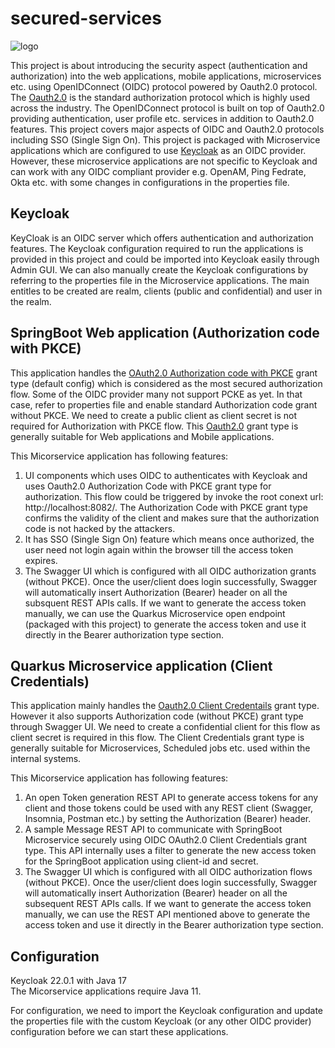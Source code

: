 # secured-services

![logo](https://github.com/raptor-23/secured-services/assets/142492599/9375daeb-b3a7-4008-b20a-bbf2ecea7b11)


This project is about introducing the security aspect (authentication and authorization) into the web applications, mobile applications, microservices etc. using OpenIDConnect (OIDC) protocol powered by Oauth2.0 protocol. The [Oauth2.0](https://oauth.net/2/) is the standard authorization protocol which is highly used across the industry. The OpenIDConnect protocol is built on top of Oauth2.0 providing authentication, user profile etc. services in addition to Oauth2.0 features. This project covers major aspects of OIDC and Oauth2.0 protocols including SSO (Single Sign On). This project is packaged with Microservice applications which are configured to use [Keycloak](https://www.keycloak.org/) as an OIDC provider. However, these microservice applications are not specific to Keycloak and can work with any OIDC compliant provider e.g. OpenAM, Ping Fedrate, Okta etc. with some changes in configurations in the properties file.


## Keycloak

KeyCloak is an OIDC server which offers authentication and authorization features. The Keycloak configuration required to run the applications is provided in this project and could be imported into Keycloak easily through Admin GUI. We can also manually create the Keycloak configurations by referring to the properties file in the Microservice applications. The main entitles to be created are realm, clients (public and confidential) and user in the realm.


## SpringBoot Web application (Authorization code with PKCE)

This application handles the [OAuth2.0 Authorization code with PKCE](https://oauth.net/2/pkce/) grant type (default config) which is considered as the most secured authorization flow. Some of the OIDC provider many not support PCKE as yet. In that case, refer to properties file and enable standard Authorization code grant without PKCE. We need to create a public client as client secret is not required for Authorization with PKCE flow. This [Oauth2.0](https://aaronparecki.com/oauth-2-simplified/) grant type is generally suitable for Web applications and Mobile applications. 

This Micorservice application has following features:

  1. UI components which uses OIDC to authenticates with Keycloak and uses Oauth2.0 Authorization Code with PKCE grant type for authorization. This flow could be triggered by invoke the root conext url: http://localhost:8082/. The Authorization Code with PKCE grant type confirms the validity of the client and makes sure that the authorization code is not hacked by the attackers.
  2. It has SSO (Single Sign On) feature which means once authorized, the user need not login again within the browser till the access token expires.
  3. The Swagger UI which is configured with all OIDC authorization grants (without PKCE). Once the user/client does login successfully, Swagger will automatically insert Authorization (Bearer) header on all the subsquent REST APIs calls. If we want to generate the access token manually, we can use the Quarkus Microservice open endpoint (packaged with this project) to generate the access token and use it directly in the Bearer authorization type section.


## Quarkus Microservice application (Client Credentials)

This application mainly handles the [Oauth2.0 Client Credentails](https://oauth.net/2/grant-types/client-credentials/) grant type. However it also supports Authorization code (without PKCE) grant type through Swagger UI. We need to create a confidential client for this flow as client secret is required in this flow. The Client Credentials grant type is generally suitable for Microservices, Scheduled jobs etc. used within the internal systems. 

This Micorservice application has following features:

  1. An open Token generation REST API to generate access tokens for any client and those tokens could be used with any REST client (Swagger, Insomnia, Postman etc.) by setting the Authorization (Bearer) header.
  2. A sample Message REST API to communicate with SpringBoot Microservice securely using OIDC OAuth2.0 Client Credentials grant type. This API internally uses a filter to generate the new access token for the SpringBoot application using client-id and secret. 
  3. The Swagger UI which is configured with all OIDC authorization flows (without PKCE). Once the user/client does login successfully, Swagger will automatically insert Authorization (Bearer) header on all the subsequent REST APIs calls. If we want to generate the access token manually, we can use the REST API mentioned above to generate the access token and use it directly in the Bearer authorization type section.

## Configuration

Keycloak 22.0.1 with Java 17  
The Micorservice applications require Java 11.  

For configuration, we need to import the Keycloak configuration and update the properties file with the custom Keycloak (or any other OIDC provider) configuration before we can start these applications.


